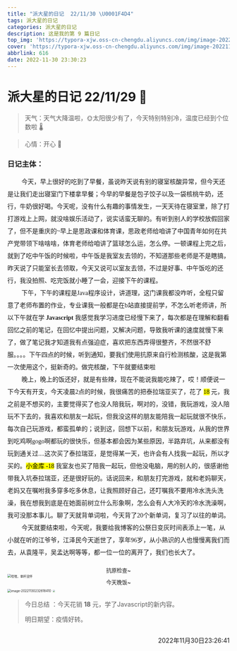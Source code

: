 ```yaml
---
title: "派大星的日记  22/11/30 \U0001F4D4"
tags: 派大星的日记
categories: 派大星的日记
description: 这是我的第 9 篇日记
top_img: 'https://typora-xjw.oss-cn-chengdu.aliyuncs.com/img/image-20221130232822739.png'
cover: 'https://typora-xjw.oss-cn-chengdu.aliyuncs.com/img/image-20221130232822739.png'
abbrlink: 616
date: 2022-11-30 23:30:23
---
```


# 派大星的日记 22/11/29 📔

> 天气：天气大降温啦，🌞太阳很少有了，今天特别特别冷，温度已经到个位数啦 🌡️

> 心情：开心 🌼

<style>
.main {
    padding: 0;
	text-indent: 2rem;
}
.main {
	margin: 0 0 !important;
	line-height: 2em;
    font-family: '微软雅黑';
	list-style-type: none !important;
}
    .img_text {
        text-align: center;
        margin: 0 !important;
        font-size: 12px;
    }
</style>



### 日记主体：

<p class="main">今天，早上很好的吃到了早餐，虽说昨天说有别的寝室核酸异常，但今天还是让我们走出寝室门下楼拿早餐；今早的早餐是包子饺子以及一袋核桃牛奶，还行，牛奶很好喝。今天呢，没有什么有趣的事情发生，一天天待在寝室里，除了打打游戏上上网，就没啥娱乐活动了，说实话蛮无聊的。有听到别人的学校放假回家了，但不是重庆的~早上是思政课和体育课，思政老师给咱讲了中国青年如何在共产党带领下啥啥啥，体育老师给咱讲了篮球怎么运，怎么停。一顿课程上完之后，就到了吃中午饭的时候啦，中午饭是我室友去领的，不知道那些老师是不是瞎搞，昨天说了只能室长去领取，今天又说可以室友去领，不过是好事、中午饭吃的还行，我没拍照、吃完饭就小睡了一会，迎接下午的课程。</p>

<p class="main">下午，下午的课程是Java程序设计，讲道理，这门课我都没咋听，全程只留意了老师布置的作业，专业课我一般都是在b站直接提前学，不怎么听老师讲，所以下午就在学 <strong>Javascript</strong> 我感觉我学习进度已经慢下来了，每次都是在理解和翻看回忆之前的笔记，在回忆中提出问题，又解决问题，导致我听课的速度就慢下来了，做了笔记我才知道我有点强迫症，喜欢把东西弄得很整齐，不然很不舒服。。。。下午四点的时候，听到通知，要我们使用抗原来自行检测核酸，这是我第一次使用这个，挺新奇的。做完核酸，下午就要结束啦</p>

<p class="main">晚上，晚上的饭还好，就是有些辣，现在不能说我能吃辣了，哎！顺便说一下今天有开支，今天凌晨2点的时候，我很痛苦的把泰拉瑞亚买了，花了 <span style="background-color: yellow; color: #000">18</span> 元，我之前是不想买的，主要觉得买了也没人陪我玩，啊对的，没错，我玩游戏，没人陪玩不下去的，我喜欢和朋友一起玩，但我没这样的朋友能陪我一起玩就很不快乐，每次自己玩游戏，都蛮孤单的；说到这，回想下以前，和朋友玩游戏，从我的世界到吃鸡啊gogo啊都玩的很快乐，但基本都会因为某些原因，半路弃坑，从来都没有玩到通关过....这次买了泰拉瑞亚，是觉得某一天，也许会有人找我一起玩，所以才买的。<span style="background-color: yellow; color: #000">小金库 -18</span> 我室友也买了陪我一起玩，但他没电脑，用的别人的，很感谢他带我入坑泰拉瑞亚，还是很好玩的。话说回来，和朋友打完游戏，就和老妈聊天，老妈又在嘱咐我多穿多吃多休息，让我照顾好自己，还叮嘱我不要用冷水洗头洗澡，我在想我到底是在她面前树立什么形象啊，怎么会有人大冷天的冷水洗澡啊，我可没那本事儿。聊了天就背单词啦，今天背了20个新单词，复习了以往的单词。</p>

<p class="main">今天就要结束啦，今天呢，我要给我博客的公祭日变灰时间表添上一笔，从小就在听的江爷爷，江泽民今天逝世了，享年96岁，从小熟识的人也慢慢离我们而去，从袁隆平，吴孟达啊等等，都一位一位的离开了，我们也长大了。</p><br>



<p class="img_text">抗原检查~</p>

<img src="https://typora-xjw.oss-cn-chengdu.aliyuncs.com/img/image-20221130232307865.png" alt="哎嘿，单杆没怀" style="zoom:50%;" />

<p class="img_text">今天晚饭~</p>

<img src="https://typora-xjw.oss-cn-chengdu.aliyuncs.com/img/image-20221130232618410.png" alt="image-20221130232618410" style="zoom:50%;" />

<img src="https://typora-xjw.oss-cn-chengdu.aliyuncs.com/img/20221130232944.gif" style="zoom: 33%;" />

> 今日总结 ：今天花销 **18** 元，学了Javascript的新内容。
>
> 明日期望：疫情好转。

<p style="float: right">2022年11月30日23:26:41</p><br>

